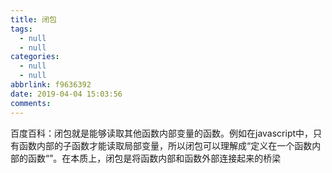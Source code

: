 ```yaml
---
title: 闭包
tags:
  - null
  - null
categories:
  - null
  - null
abbrlink: f9636392
date: 2019-04-04 15:03:56
comments:
---
```

百度百科：闭包就是能够读取其他函数内部变量的函数。例如在javascript中，只有函数内部的子函数才能读取局部变量，所以闭包可以理解成“定义在一个函数内部的函数“”。在本质上，闭包是将函数内部和函数外部连接起来的桥梁
<!-- more -->
